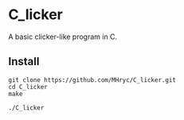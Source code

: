 # C\_licker

A basic clicker-like program in C.

## Install

```
git clone https://github.com/MHryc/C_licker.git
cd C_licker
make

./C_licker
```
